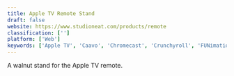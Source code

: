 ```yaml
---
title: Apple TV Remote Stand
draft: false 
website: https://www.studioneat.com/products/remote
classification: ['']
platform: ['Web']
keywords: ['Apple TV', 'Caavo', 'Chromecast', 'Crunchyroll', 'FUNimation', 'Fire TV Stick', 'IINA', 'Livestream', 'Mi Box S', 'NEXTD', 'NVIDIA Shield TV', 'Periscope for Apple TV', 'Plex for Alexa', 'Roku TV', 'Samsung Allshare Cast', 'Spotify for Amazon Fire TV', 'rok tv', 'tvOS 12']
---
```

A walnut stand for the Apple TV remote.